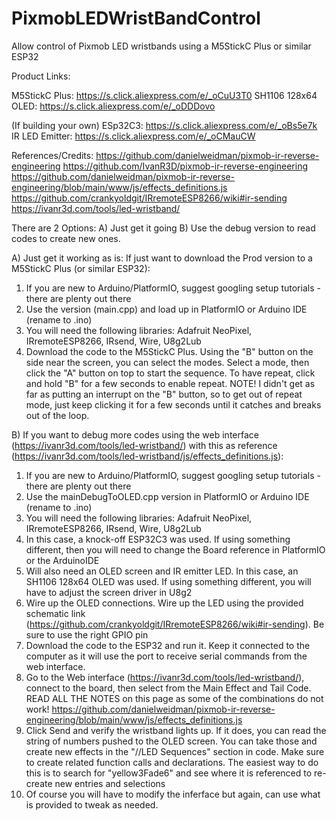 # PixmobLEDWristBandControl
Allow control of Pixmob LED wristbands using a M5StickC Plus or similar ESP32


Product Links:

M5StickC Plus: https://s.click.aliexpress.com/e/_oCuU3T0
SH1106 128x64 OLED: https://s.click.aliexpress.com/e/_oDDDovo

(If building your own)
ESp32C3: https://s.click.aliexpress.com/e/_oBs5e7k
IR LED Emitter: https://s.click.aliexpress.com/e/_oCMauCW

References/Credits:
https://github.com/danielweidman/pixmob-ir-reverse-engineering
https://github.com/IvanR3D/pixmob-ir-reverse-engineering
https://github.com/danielweidman/pixmob-ir-reverse-engineering/blob/main/www/js/effects_definitions.js
https://github.com/crankyoldgit/IRremoteESP8266/wiki#ir-sending
https://ivanr3d.com/tools/led-wristband/

There are 2 Options: A) Just get it going B) Use the debug version to read codes to create new ones.

A) Just get it working as is:  If just want to download the Prod version to a M5StickC Plus (or similar ESP32):
1) If you are new to Arduino/PlatformIO, suggest googling setup tutorials - there are plenty out there
2) Use the version (main.cpp) and load up in PlatformIO or Arduino IDE (rename to .ino)
3) You will need the following libraries:  Adafruit NeoPixel, IRremoteESP8266, IRsend, Wire, U8g2Lub
4) Download the code to the M5StickC Plus. Using the "B" button on the side near the screen, you can select the modes. Select a mode, then click the "A" button on top to start the sequence. To have repeat, click and hold "B" for a few seconds to enable repeat.  NOTE! I didn't get as far as putting an interrupt on the "B" button, so to get out of repeat mode, just keep clicking it for a few seconds until it catches and breaks out of the loop.



B) If you want to debug more codes using the web interface (https://ivanr3d.com/tools/led-wristband/)
with this as reference (https://ivanr3d.com/tools/led-wristband/js/effects_definitions.js):
1) If you are new to Arduino/PlatformIO, suggest googling setup tutorials - there are plenty out there
2) Use the mainDebugToOLED.cpp version in PlatformIO or Arduino IDE (rename to .ino)
3) You will need the following libraries:  Adafruit NeoPixel, IRremoteESP8266, IRsend, Wire, U8g2Lub
4) In this case, a knock-off ESP32C3 was used. If using something different, then you will need to change the Board reference in PlatformIO or the ArduinoIDE
5) Will also need an OLED screen and IR emitter LED. In this case, an SH1106 128x64 OLED was used. If using something different, you will have to adjust the screen driver in U8g2
6) Wire up the OLED connections. Wire up the LED using the provided schematic link (https://github.com/crankyoldgit/IRremoteESP8266/wiki#ir-sending). Be sure to use the right GPIO pin
7) Download the code to the ESP32 and run it.  Keep it connected to the computer as it will use the port to receive serial commands from the web interface.
8) Go to the Web interface (https://ivanr3d.com/tools/led-wristband/), connect to the board, then select from the Main Effect and Tail Code. READ ALL THE NOTES on this page as some of the combinations do not work!  https://github.com/danielweidman/pixmob-ir-reverse-engineering/blob/main/www/js/effects_definitions.js
9) Click Send and verify the wristband lights up. If it does, you can read the string of numbers pushed to the OLED screen.  You can take those and create new effects in the "//LED Sequences" section in code.
Make sure to create related function calls and declarations. The easiest way to do this is to search for 
"yellow3Fade6" and see where it is referenced to re-create new entries and selections
10) Of course you will have to modify the inferface but again, can use what is provided to tweak as needed.
